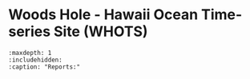 # Woods Hole - Hawaii Ocean Time-series Site (WHOTS) 

```{toctree} 
:maxdepth: 1
:includehidden:
:caption: "Reports:"


```

<!-- + whots-deployments/whots-16/source/index.md + --> 

